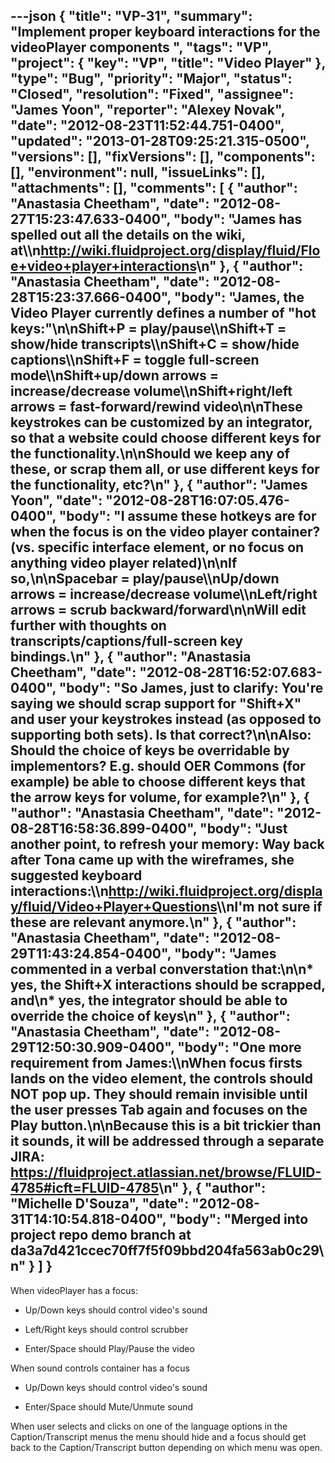 ---json
{
  "title": "VP-31",
  "summary": "Implement proper keyboard interactions for the videoPlayer components ",
  "tags": "VP",
  "project": {
    "key": "VP",
    "title": "Video Player"
  },
  "type": "Bug",
  "priority": "Major",
  "status": "Closed",
  "resolution": "Fixed",
  "assignee": "James Yoon",
  "reporter": "Alexey Novak",
  "date": "2012-08-23T11:52:44.751-0400",
  "updated": "2013-01-28T09:25:21.315-0500",
  "versions": [],
  "fixVersions": [],
  "components": [],
  "environment": null,
  "issueLinks": [],
  "attachments": [],
  "comments": [
    {
      "author": "Anastasia Cheetham",
      "date": "2012-08-27T15:23:47.633-0400",
      "body": "James has spelled out all the details on the wiki, at\\\n<http://wiki.fluidproject.org/display/fluid/Floe+video+player+interactions>\n"
    },
    {
      "author": "Anastasia Cheetham",
      "date": "2012-08-28T15:23:37.666-0400",
      "body": "James, the Video Player currently defines a number of \"hot keys:\"\n\nShift+P = play/pause\\\nShift+T = show/hide transcripts\\\nShift+C = show/hide captions\\\nShift+F = toggle full-screen mode\\\nShift+up/down arrows = increase/decrease volume\\\nShift+right/left arrows = fast-forward/rewind video\n\nThese keystrokes can be customized by an integrator, so that a website could choose different keys for the functionality.\n\nShould we keep any of these, or scrap them all, or use different keys for the functionality, etc?\n"
    },
    {
      "author": "James Yoon",
      "date": "2012-08-28T16:07:05.476-0400",
      "body": "I assume these hotkeys are for when the focus is on the video player container? (vs. specific interface element, or no focus on anything video player related)\n\nIf so,\n\nSpacebar = play/pause\\\nUp/down arrows = increase/decrease volume\\\nLeft/right arrows = scrub backward/forward\n\nWill edit further with thoughts on transcripts/captions/full-screen key bindings.\n"
    },
    {
      "author": "Anastasia Cheetham",
      "date": "2012-08-28T16:52:07.683-0400",
      "body": "So James, just to clarify: You're saying we should scrap support for \"Shift+X\" and user your keystrokes instead (as opposed to supporting both sets). Is that correct?\n\nAlso: Should the choice of keys be overridable by implementors? E.g. should OER Commons (for example) be able to choose different keys that the arrow keys for volume, for example?\n"
    },
    {
      "author": "Anastasia Cheetham",
      "date": "2012-08-28T16:58:36.899-0400",
      "body": "Just another point, to refresh your memory: Way back after Tona came up with the wireframes, she suggested keyboard interactions:\\\n<http://wiki.fluidproject.org/display/fluid/Video+Player+Questions>\\\nI'm not sure if these are relevant anymore.\n"
    },
    {
      "author": "Anastasia Cheetham",
      "date": "2012-08-29T11:43:24.854-0400",
      "body": "James commented in a verbal converstation that:\n\n* yes, the Shift+X interactions should be scrapped, and\n* yes, the integrator should be able to override the choice of keys\n"
    },
    {
      "author": "Anastasia Cheetham",
      "date": "2012-08-29T12:50:30.909-0400",
      "body": "One more requirement from James:\\\nWhen focus firsts lands on the video element, the controls should NOT pop up. They should remain invisible until the user presses Tab again and focuses on the Play button.\n\nBecause this is a bit trickier than it sounds, it will be addressed through a separate JIRA: <https://fluidproject.atlassian.net/browse/FLUID-4785#icft=FLUID-4785>\n"
    },
    {
      "author": "Michelle D'Souza",
      "date": "2012-08-31T14:10:54.818-0400",
      "body": "Merged into project repo demo branch at da3a7d421ccec70ff7f5f09bbd204fa563ab0c29\n"
    }
  ]
}
---
When videoPlayer has a focus:

* Up/Down keys should control video's sound

- Left/Right keys should control scrubber

* Enter/Space should Play/Pause the video

When sound controls container has a focus

* Up/Down keys should control video's sound

- Enter/Space should Mute/Unmute sound

When user selects and clicks on one of the language options in the Caption/Transcript menus the menu should hide and a focus should get back to the Caption/Transcript button depending on which menu was open.

        